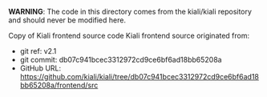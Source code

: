 **WARNING**: The code in this directory comes from the kiali/kiali repository and should never be modified here.

Copy of Kiali frontend source code
Kiali frontend source originated from:
* git ref:    v2.1
* git commit: db07c941bcec3312972cd9ce6bf6ad18bb65208a
* GitHub URL: https://github.com/kiali/kiali/tree/db07c941bcec3312972cd9ce6bf6ad18bb65208a/frontend/src
